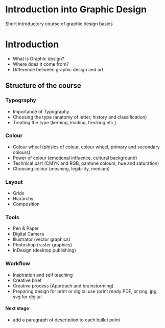 Introduction into Graphic Design
================================

Short introductory course of graphic design basics


# Introduction
- What is Graphic design? 
- Where does it come from? 
- Difference between graphic design and art. 

## Structure of the course

### Typography 

- Importance of Typography
- Choosing the type (anatomy of letter, history and classification)
- Treating the type (kerning, leading, trecking etc.)

### Colour

- Colour wheel (phisics of colour, colour wheel, primary and secondary colours)
- Power of colour (emotional influence, cultural background)
- Technical part (CMYK and RGB, pantone colours, hue and saturation)
- Choosing colour (meaning, legibility, medium)

### Layout

- Grids
- Hiararchy 
- Composition

### Tools 

- Pen & Paper
- Digital Camera
- Illustrator (vector graphics)
- Photoshop (raster graphics)
- InDesign (desktop publishing)

### Workflow

- Inspiration and self teaching
- Creative brief 
- Creative process (Approach and brainstorming)
- Preparing design for print or digital use (print ready PDF, or png, jpg, svg for digital



#### Next stage
- add a paragraph of description to each bullet point





